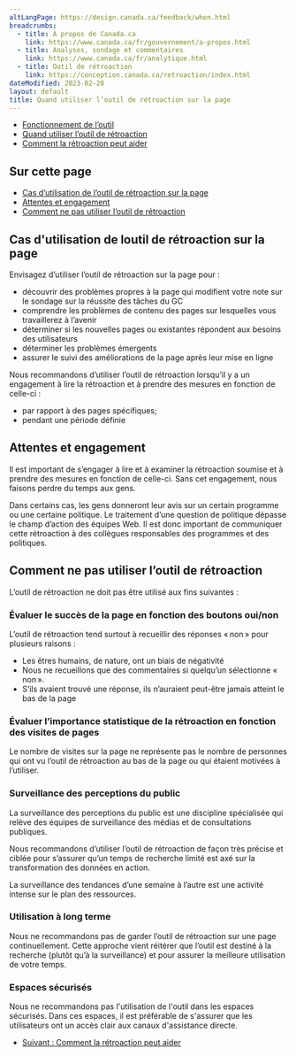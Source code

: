 ```yaml
---
altLangPage: https://design.canada.ca/feedback/when.html
breadcrumbs:
  - title: À propos de Canada.ca
    link: https://www.canada.ca/fr/gouvernement/a-propos.html
  - title: Analyses, sondage et commentaires
    link: https://www.canada.ca/fr/analytique.html
  - title: Outil de rétroaction
    link: https://conception.canada.ca/retroaction/index.html
dateModified: 2023-02-28
layout: default
title: Quand utiliser l’outil de rétroaction sur la page
---
```

<div class="gc-stp-stp">
<div class="row">
<ul class="toc lst-spcd col-md-12">
<li class="col-md-4 col-sm-6"><a class="list-group-item" href="fonctionnement.html">Fonctionnement de l’outil</a></li>
<li class="col-md-4 col-sm-6"><a class="list-group-item active" href="quand.html">Quand utiliser l’outil de rétroaction</a></li>
<li class="col-md-4 col-sm-6"><a class="list-group-item" href="ameliorer.html">Comment la rétroaction peut aider</a></li>
</ul>
</div>
</div>

## Sur cette page

*   [Cas d’utilisation de l’outil de rétroaction sur la page](#cas)
*   [Attentes et engagement](#attentes-et-engagement)
*   [Comment ne pas utiliser l’outil de rétroaction](#ne-pas-utiliser)

<a id="cas"></a>
## Cas d'utilisation de loutil de rétroaction sur la page

Envisagez d’utiliser l’outil de rétroaction sur la page pour :

*   découvrir des problèmes propres à la page qui modifient votre note sur le sondage sur la réussite des tâches du GC
*   comprendre les problèmes de contenu des pages sur lesquelles vous travaillerez à l’avenir
*   déterminer si les nouvelles pages ou existantes répondent aux besoins des utilisateurs
*   déterminer les problèmes émergents
*   assurer le suivi des améliorations de la page après leur mise en ligne

Nous recommandons d’utiliser l’outil de rétroaction lorsqu’il y a un engagement à lire la rétroaction et à prendre des mesures en fonction de celle-ci :

*   par rapport à des pages spécifiques;
*   pendant une période définie

## Attentes et engagement

Il est important de s’engager à lire et à examiner la rétroaction soumise et à prendre des mesures en fonction de celle-ci. Sans cet engagement, nous faisons perdre du temps aux gens.

Dans certains cas, les gens donneront leur avis sur un certain programme ou une certaine politique. Le traitement d’une question de politique dépasse le champ d’action des équipes Web. Il est donc important de communiquer cette rétroaction à des collègues responsables des programmes et des politiques.

<a id="ne-pas-utiliser"></a>
## Comment ne pas utiliser l’outil de rétroaction

L’outil de rétroaction ne doit pas être utilisé aux fins suivantes :

### Évaluer le succès de la page en fonction des boutons oui/non

L’outil de rétroaction tend surtout à recueillir des réponses « non » pour plusieurs raisons :

*   Les êtres humains, de nature, ont un biais de négativité
*   Nous ne recueillons que des commentaires si quelqu’un sélectionne « non ».
*   S’ils avaient trouvé une réponse, ils n’auraient peut-être jamais atteint le bas de la page

### Évaluer l’importance statistique de la rétroaction en fonction des visites de pages

Le nombre de visites sur la page ne représente pas le nombre de personnes qui ont vu l’outil de rétroaction au bas de la page ou qui étaient motivées à l’utiliser.

### Surveillance des perceptions du public

La surveillance des perceptions du public est une discipline spécialisée qui relève des équipes de surveillance des médias et de consultations publiques.

Nous recommandons d’utiliser l’outil de rétroaction de façon très précise et ciblée pour s’assurer qu’un temps de recherche limité est axé sur la transformation des données en action.

La surveillance des tendances d’une semaine à l’autre est une activité intense sur le plan des ressources.

### Utilisation à long terme

Nous ne recommandons pas de garder l’outil de rétroaction sur une page continuellement. Cette approche vient réitérer que l’outil est destiné à la recherche (plutôt qu’à la surveillance) et pour assurer la meilleure utilisation de votre temps.

### Espaces sécurisés

Nous ne recommandons pas l'utilisation de l'outil dans les espaces sécurisés. Dans ces espaces, il est préférable de s'assurer que les utilisateurs ont un accès clair aux canaux d'assistance directe.					

<nav role="navigation" class="mrgn-bttm-lg">
<ul class="pager">
<li class="next"><a href="ameliorer.html" rel="next">Suivant : Comment la rétroaction peut aider</a></li>
</ul>
</nav>
